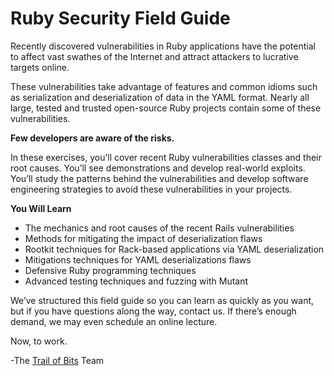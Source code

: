 # Ruby Security Field Guide
Recently discovered vulnerabilities in Ruby applications have the potential to affect vast swathes of the Internet and attract attackers to lucrative targets online.

These vulnerabilities take advantage of features and common idioms such as serialization and deserialization of data in the YAML format. Nearly all large, tested and trusted open-source Ruby projects contain some of these vulnerabilities.

**Few developers are aware of the risks.**

In these exercises, you’ll cover recent Ruby vulnerabilities classes and their root causes. You’ll see demonstrations and develop real-world exploits. You’ll study the patterns behind the vulnerabilities and develop software engineering strategies to avoid these vulnerabilities in your projects.

**You Will Learn**
* The mechanics and root causes of the recent Rails vulnerabilities
* Methods for mitigating the impact of deserialization flaws
* Rootkit techniques for Rack-based applications via YAML deserialization
* Mitigations techniques for YAML deserializations flaws
* Defensive Ruby programming techniques
* Advanced testing techniques and fuzzing with Mutant

We’ve structured this field guide so you can learn as quickly as you want, but if you have questions along the way, contact us. If there’s enough demand, we may even schedule an online lecture.

Now, to work.

-The [Trail of Bits](https://www.trailofbits.com) Team






